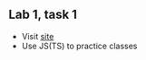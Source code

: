 ## Lab 1, task 1
- Visit [site](https://bodmat.github.io/oop-lab1_1/)
- Use JS(TS) to practice classes
